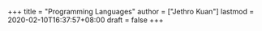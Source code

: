 +++
title = "Programming Languages"
author = ["Jethro Kuan"]
lastmod = 2020-02-10T16:37:57+08:00
draft = false
+++
